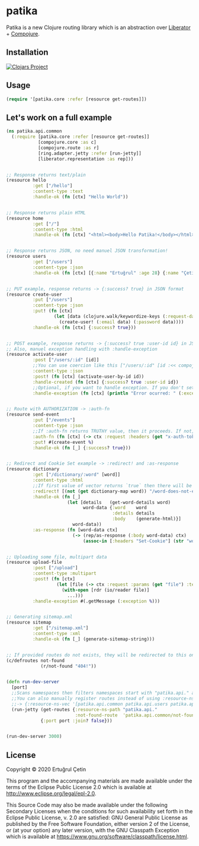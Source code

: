 # patika

Patika is a new Clojure routing library which is an abstraction over [Liberator](https://clojure-liberator.github.io/liberator/) + [Compojure](https://github.com/weavejester/compojure).

## Installation
[![Clojars Project](https://img.shields.io/clojars/v/patika.svg)](https://clojars.org/patika)

## Usage
```clojure
(require '[patika.core :refer [resource get-routes]])
```

## Let's work on a full example
```clojure
(ns patika.api.common
  (:require [patika.core :refer [resource get-routes]]
            [compojure.core :as c]
            [compojure.route :as r]
            [ring.adapter.jetty :refer [run-jetty]]
            [liberator.representation :as rep]))


;; Response returns text/plain
(resource hello
          :get ["/hello"]
          :content-type :text
          :handle-ok (fn [ctx] "Hello World"))


;; Response returns plain HTML
(resource home
          :get ["/"]
          :content-type :html
          :handle-ok (fn [ctx] "<html><body>Hello Patika!</body></html>"))


;; Response returns JSON, no need manuel JSON transformation!
(resource users
          :get ["/users"]
          :content-type :json
          :handle-ok (fn [ctx] [{:name "Ertuğrul" :age 28} {:name "Çetin" :age 22}]))


;; PUT example, response returns -> {:success? true} in JSON format
(resource create-user
          :put ["/users"]
          :content-type :json
          :put! (fn [ctx]
                  (let [data (clojure.walk/keywordize-keys (:request-data ctx))]
                    (create-user! (:email data) (:password data))))
          :handle-ok (fn [ctx] {:success? true}))


;; POST example, response returns -> {:success? true :user-id id} in JSON format
;; Also, manuel exception handling with :handle-exception
(resource activate-user
          :post ["/users/:id" [id]]
          ;;You can use coercion like this ["/users/:id" [id :<< compojure.coercions/as-int]]
          :content-type :json
          :post! (fn [ctx] (activate-user-by-id id))
          :handle-created (fn [ctx] {:success? true :user-id id})
          ;;Optional, if you want to handle exception. If you don't set your own, default one will be used.
          :handle-exception (fn [ctx] (println "Error ocurred: " (:exception ctx))))


;; Route with AUTHORIZATION -> :auth-fn
(resource send-event
          :put ["/events"]
          :content-type :json
          ;;If :auth-fn returns TRUTHY value, then it proceeds. If not, client gets 401 HTTP error.
          :auth-fn (fn [ctx] (-> ctx :request :headers (get "x-auth-token")))
          :put! #(create-event %)
          :handle-ok (fn [_] {:success? true}))


;; Redirect and Cookie Set example -> :redirect! and :as-response
(resource dictionary
          :get ["/dictionary/:word" [word]]
          :content-type :html
          ;;If first value of vector returns `true` then there will be redirection to /word-does-not-exist path.
          :redirect! [(not (get dictionary-map word)) "/word-does-not-exist"]
          :handle-ok (fn [_]
                       (let [details   (get-word-details word)
                             word-data {:word    word
                                        :details details
                                        :body    (generate-html)}]
                         word-data))
          :as-response (fn [word-data ctx]
                         (-> (rep/as-response (:body word-data) ctx)
                             (assoc-in [:headers "Set-Cookie"] (str "word=" (:word word-data) ";details=" (:details word-data))))))


;; Uploading some file, multipart data
(resource upload-file
          :post ["/upload"]
          :content-type :multipart
          :post! (fn [ctx]
                   (let [file (-> ctx :request :params (get "file") :tempfile)]
                     (with-open [rdr (io/reader file)]
                       ...)))
          :handle-exception #(.getMessage (:exception %)))


;; Generating sitemap.xml
(resource sitemap
          :get ["/sitemap.xml"]
          :content-type :xml
          :handle-ok (fn [_] (generate-sitemap-string)))


;; If provided routes do not exists, they will be redirected to this one. 
(c/defroutes not-found
             (r/not-found "404!"))


(defn run-dev-server
  [port]
  ;;Scans namespaces then filters namespaces start with "patika.api." and registers routes automatically.
  ;;You can also manually register routes instead of using :resource-ns-path
  ;;-> {:resource-ns-vec '[patika.api.common patika.api.users patika.api.segments ..]}
  (run-jetty (get-routes {:resource-ns-path "patika.api."
                          :not-found-route  'patika.api.common/not-found})
             {:port port :join? false}))


(run-dev-server 3000)
```


## License

Copyright © 2020 Ertuğrul Çetin

This program and the accompanying materials are made available under the
terms of the Eclipse Public License 2.0 which is available at
http://www.eclipse.org/legal/epl-2.0.

This Source Code may also be made available under the following Secondary
Licenses when the conditions for such availability set forth in the Eclipse
Public License, v. 2.0 are satisfied: GNU General Public License as published by
the Free Software Foundation, either version 2 of the License, or (at your
option) any later version, with the GNU Classpath Exception which is available
at https://www.gnu.org/software/classpath/license.html.
